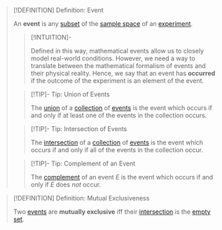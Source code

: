>[!DEFINITION] Definition: Event
>
>An **event** is any [subset](../Set%20Theory/Subset.md) of the [sample space](Sample%20Space.md) of an [experiment](Experiment.md).
>
>>[!INTUITION]-
>>
>>Defined in this way, mathematical events allow us to closely model real-world conditions. However, we need a way to translate between the mathematical formalism of events and their physical reality. Hence, we say that an event has **occurred** if the outcome of the experiment is an element of the event.
>>
>
>>[!TIP]- Tip: Union of Events
>>
>>The [union](../Set%20Theory/Collections/Union%20of%20a%20Collection.md) of a [collection](../Set%20Theory/Collections/Collection.md) of [events](Event.md) is the event which occurs if and only if at least one of the events in the collection occurs.
>>
>
>>[!TIP]- Tip: Intersection of Events
>>
>>The [intersection](../Set%20Theory/Collections/Intersection%20of%20a%20Collection.md) of a [collection](../Set%20Theory/Collections/Collection.md) of [events](Event.md) is the event which occurs if and only if all of the events in the collection occur.
>>
>
>>[!TIP]- Tip: Complement of an Event
>>
>>The [complement](../Set%20Theory/Complement.md) of an event $E$ is the event which occurs if and only if $E$ does *not* occur.
>>
>

>[!DEFINITION] Definition: Mutual Exclusiveness
>
>Two [events](Event.md) are **mutually exclusive** iff their [intersection](../Set%20Theory/Operations%20with%20Sets/Intersection.md) is the [empty set](../Set%20Theory/The%20Empty%20Set.md).
>